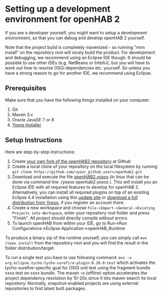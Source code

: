 # Setting up a development environment for openHAB 2

If you are a developer yourself, you might want to setup a development environment, so that you can debug and develop openHAB 2 yourself.

Note that the project build is completely mavenized - so running "mvn install" on the repository root will nicely build the product. For development and debugging, we recommend using an Eclipse IDE though. It should be possible to use other IDEs (e.g. NetBeans or IntelliJ), but you will have to work out how to resolve OSGi dependencies etc. yourself. So unless you have a strong reason to go for another IDE, we recommend using Eclipse.

## Prerequisites

Make sure that you have the following things installed on your computer:

1. Git
1. Maven 3.x
1. Oracle JavaSE 7 or 8 
1. [Yoxos Installer](https://yoxos.eclipsesource.com/downloadlauncher.html)

## Setup Instructions

Here are step-by-step instructions:

1. Create [your own fork of the openHAB2 repository](https://github.com/openhab/openhab2/fork) at Github
1. Create a local clone of your repository on the local filesystem by running `git clone https://github.com/<your_github_user>/openhab2.git`
1. Download and execute the file [openHAB2.yoxos](https://raw.githubusercontent.com/openhab/openhab2/master/targetplatform/openhab2.yoxos) (in linux that can be done via command line ./yoxos openhab2.yoxos 
). This will install you an Eclipse IDE with all required features to develop for openHAB 2. Alternatively, you can install all required plugins on top of an existing Eclipse 4.4 installation using this [update site](http://yoxos.eclipsesource.com/userdata/profile/ffb4645d9f172d6d927e2b25f19d1813) or [download a full distribution from Yoxos](http://yoxos.eclipsesource.com/userdata/profile/ffb4645d9f172d6d927e2b25f19d1813), if you register an account there.
1. Create a new workspace and choose `File->Import->General->Existing Projects into Workspace`, enter your repository root folder and press "Finish". All project should directly compile without errors.
1. To launch openHAB from within your IDE, go to Run->Run Configurations->Eclipse Application->openHAB_Runtime

To produce a binary zip of the runtime yourself, you can simply call `mvn clean install` from the repository root and you will find the result in the folder distribution/target.

To run a single test you have to use following command: `mvn -o org.eclipse.tycho:tycho-surefire-plugin:0.20.0:test` which activates the tycho-surefire-specific goal for OSGI unit test using the fragment bundle xxxx.test on xxxx bundle. The maven -o (offline) option accelerates the project dependency resolution by 10-20x since it lets maven search its local repository. Normally, snapshot-enabled projects are using external repositories to find latest built packages.

